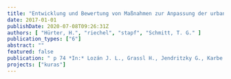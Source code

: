 ```yaml
---
title: "Entwicklung und Bewertung von Maßnahmen zur Anpassung der urbanen Abwasserinfrastruktur an die Zukunft"
date: 2017-01-01
publishDate: 2020-07-08T09:26:31Z
authors: [ "Hürter, H.", "riechel", "stapf", "Schmitt, T. G." ]
publication_types: ["6"]
abstract: ""
featured: false
publication: " p 74 *In:* Lozán J. L., Grassl H., Jendritzky G., Karbe L. & Reise K. [eds.], Wasserinfrastrukturen für die zukunftsfähige Stadt - Beiträge aus der INIS-Forschung. Deutsches Institut für Urbanistik gGmbH. Berlin"
projects: ["kuras"]
---
```


